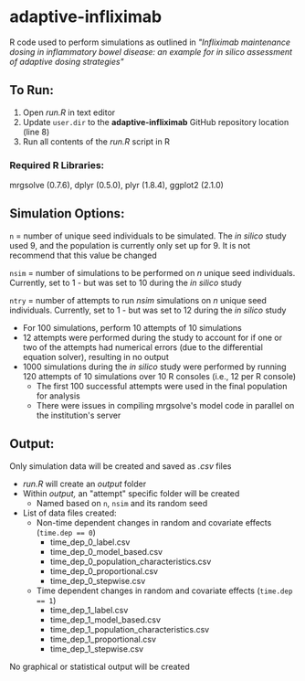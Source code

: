 # adaptive-infliximab
R code used to perform simulations as outlined in *"Infliximab maintenance dosing in inflammatory bowel disease: an example for in silico assessment of adaptive dosing strategies"*

## To Run:
1. Open *run.R* in text editor
2. Update `user.dir` to the **adaptive-infliximab** GitHub repository location (line 8)
3. Run all contents of the *run.R* script in R

### Required R Libraries:
mrgsolve (0.7.6), dplyr (0.5.0), plyr (1.8.4), ggplot2 (2.1.0)

## Simulation Options:
`n` = number of unique seed individuals to be simulated.  The *in silico* study used 9, and the population is currently only set up for 9. It is not recommend that this value be changed

`nsim` = number of simulations to be performed on *n* unique seed individuals.  Currently, set to 1 - but was set to 10 during the *in silico* study

`ntry` = number of attempts to run *nsim* simulations on *n* unique seed individuals.  Currently, set to 1 - but was set to 12 during the *in silico* study
- For 100 simulations, perform 10 attempts of 10 simulations
- 12 attempts were performed during the study to account for if one or two of the attempts had numerical errors (due to the differential equation solver), resulting in no output
- 1000 simulations during the *in silico* study were performed by running 120 attempts of 10 simulations over 10 R consoles (i.e., 12 per R console)
	- The first 100 successful attempts were used in the final population for analysis
	- There were issues in compiling mrgsolve's model code in parallel on the institution's server

## Output:
Only simulation data will be created and saved as *.csv* files
- *run.R* will create an *output* folder
- Within *output,* an "attempt" specific folder will be created
	- Named based on `n`, `nsim` and its random seed
- List of data files created:
	- Non-time dependent changes in random and covariate effects (`time.dep == 0`)
		- time_dep_0_label.csv
		- time_dep_0_model_based.csv
		- time_dep_0_population_characteristics.csv
		- time_dep_0_proportional.csv
		- time_dep_0_stepwise.csv
	- Time dependent changes in random and covariate effects (`time.dep == 1`)
		- time_dep_1_label.csv
		- time_dep_1_model_based.csv
		- time_dep_1_population_characteristics.csv
		- time_dep_1_proportional.csv
		- time_dep_1_stepwise.csv

No graphical or statistical output will be created

